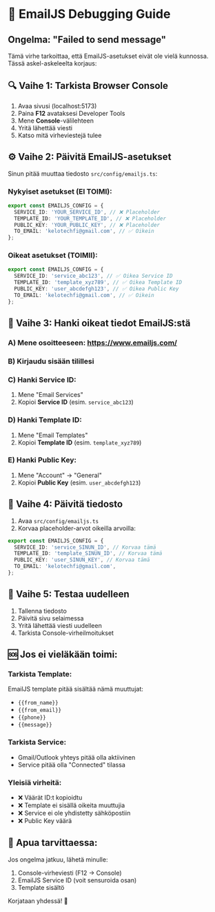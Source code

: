 # 🔧 EmailJS Debugging Guide

## Ongelma: "Failed to send message"

Tämä virhe tarkoittaa, että EmailJS-asetukset eivät ole vielä kunnossa. Tässä askel-askeleelta korjaus:

## 🔍 Vaihe 1: Tarkista Browser Console

1. Avaa sivusi (localhost:5173)
2. Paina **F12** avataksesi Developer Tools
3. Mene **Console**-välilehteen
4. Yritä lähettää viesti
5. Katso mitä virheviestejä tulee

## ⚙️ Vaihe 2: Päivitä EmailJS-asetukset

Sinun pitää muuttaa tiedosto `src/config/emailjs.ts`:

### Nykyiset asetukset (EI TOIMI):
```typescript
export const EMAILJS_CONFIG = {
  SERVICE_ID: 'YOUR_SERVICE_ID', // ❌ Placeholder
  TEMPLATE_ID: 'YOUR_TEMPLATE_ID', // ❌ Placeholder  
  PUBLIC_KEY: 'YOUR_PUBLIC_KEY', // ❌ Placeholder
  TO_EMAIL: 'kelotechfi@gmail.com', // ✅ Oikein
};
```

### Oikeat asetukset (TOIMII):
```typescript
export const EMAILJS_CONFIG = {
  SERVICE_ID: 'service_abc123', // ✅ Oikea Service ID
  TEMPLATE_ID: 'template_xyz789', // ✅ Oikea Template ID
  PUBLIC_KEY: 'user_abcdefgh123', // ✅ Oikea Public Key
  TO_EMAIL: 'kelotechfi@gmail.com', // ✅ Oikein
};
```

## 🚀 Vaihe 3: Hanki oikeat tiedot EmailJS:stä

### A) Mene osoitteeseen: https://www.emailjs.com/
### B) Kirjaudu sisään tilillesi
### C) Hanki Service ID:
1. Mene "Email Services"
2. Kopioi **Service ID** (esim. `service_abc123`)

### D) Hanki Template ID:
1. Mene "Email Templates"  
2. Kopioi **Template ID** (esim. `template_xyz789`)

### E) Hanki Public Key:
1. Mene "Account" → "General"
2. Kopioi **Public Key** (esim. `user_abcdefgh123`)

## 📝 Vaihe 4: Päivitä tiedosto

1. Avaa `src/config/emailjs.ts`
2. Korvaa placeholder-arvot oikeilla arvoilla:

```typescript
export const EMAILJS_CONFIG = {
  SERVICE_ID: 'service_SINUN_ID', // Korvaa tämä
  TEMPLATE_ID: 'template_SINUN_ID', // Korvaa tämä
  PUBLIC_KEY: 'user_SINUN_KEY', // Korvaa tämä
  TO_EMAIL: 'kelotechfi@gmail.com',
};
```

## 🔄 Vaihe 5: Testaa uudelleen

1. Tallenna tiedosto
2. Päivitä sivu selaimessa
3. Yritä lähettää viesti uudelleen
4. Tarkista Console-virheilmoitukset

## 🆘 Jos ei vieläkään toimi:

### Tarkista Template:
EmailJS template pitää sisältää nämä muuttujat:
- `{{from_name}}`
- `{{from_email}}`  
- `{{phone}}`
- `{{message}}`

### Tarkista Service:
- Gmail/Outlook yhteys pitää olla aktiivinen
- Service pitää olla "Connected" tilassa

### Yleisiä virheitä:
- ❌ Väärät ID:t kopioidtu
- ❌ Template ei sisällä oikeita muuttujia
- ❌ Service ei ole yhdistetty sähköpostiin
- ❌ Public Key väärä

## 📧 Apua tarvittaessa:

Jos ongelma jatkuu, lähetä minulle:
1. Console-virheviesti (F12 → Console)
2. EmailJS Service ID (voit sensuroida osan)
3. Template sisältö

Korjataan yhdessä! 🚀
